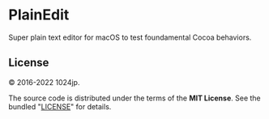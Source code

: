 
PlainEdit
=============================

Super plain text editor for macOS to test foundamental Cocoa behaviors.


License
-----------------------------
© 2016-2022 1024jp.

The source code is distributed under the terms of the __MIT License__. See the bundled "[LICENSE](LICENSE)" for details.
